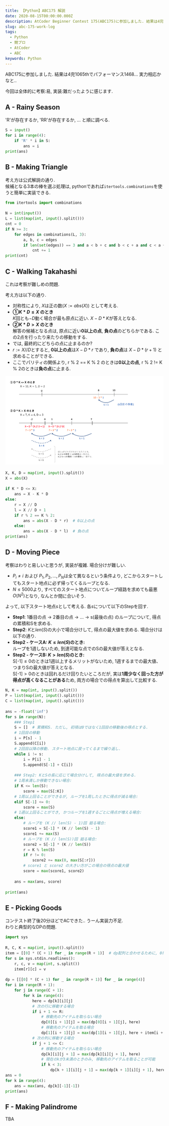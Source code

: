 ```yaml
---
title: 【Python】ABC175 解説
date: 2020-08-15T00:00:00.000Z
description: AtCoder Beginner Contest 175(ABC175)に参加しました. 結果は4完1065thでパフォーマンス1468. Pythonによる解答・解説を載せます.
slug: abc-175-work-log
tags: 
  - Python
  - 競プロ
  - AtCoder
  - ABC
keywords: Python
---
```



ABC175に参加しました. 
結果は4完1065thでパフォーマンス1468... 実力相応かなと..

今回は全体的に考察:易, 実装:難だったように感じます.

## A - Rainy Season
'R'が存在するか, 'RR'が存在するか, ... と順に調べる.
```python
S = input()
for i in range(4):
    if 'R' * i in S:
        ans = i
print(ans)
```

## B - Making Triangle
考え方は公式解説の通り.  
候補となる3本の棒を選ぶ処理は, pythonであれば`itertools.combinations`を使うと簡単に実装できる.

```python
from itertools import combinations

N = int(input())
L = list(map(int, input().split()))
cnt = 0
if N >= 3:
    for edges in combinations(L, 3):
        a, b, c = edges
        if len(set(edges)) == 3 and a < b + c and b < c + a and c < a + b:
            cnt += 1
print(cnt)
```

## C - Walking Takahashi
これは考察が難しめの問題.  

考え方は以下の通り.
- 対称性により, $X$は正の数($X := abs(X)$) として考える.
- **①$K * D \le X$ のとき**  
$K$回とも$-D$動く場合が最も原点に近い. $X - D * K$が答えとなる.
- **②$K * D \gt X$ のとき**  
解答の候補となる点は, 原点に近い**0以上の点**, **負の点**のどちらかである. この2点を行ったり来たりの移動をする.
- では, 最終的にどちらの点に止まるのか?
- $r := X // D$とすると, **0以上の点**は$X - D * r$ であり, **負の点**は $X - D * (r + 1)$ と求めることができる. 
- ここでパリティの関係より, r % 2 == K % 2 のときは**0以上の点**, r % 2 != K % 2のときは**負の点**に止まる.

![ABC175-C](ABC175-C.png)

```python
X, K, D = map(int, input().split())
X = abs(X)

if K * D <= X:
    ans = X - K * D
else:
    r = X // D
    l = X // D + 1
    if r % 2 == K % 2:
        ans = abs(X - D * r)  # 0以上の点
    else:
        ans = abs(X - D * l)  # 負の点
print(ans)
```

## D - Moving Piece
考察はわりと易しいと思うが, 実装が複雑.
場合分けが難しい.

- $P_i\neq i$ および $P_1, P_2,\dots,P_N$は全て異なるという条件より, どこからスタートしてもスタート地点に必ず帰ってくるループとなる.  
- $N \leq 5000$より, すべてのスタート地点についてループ経路を求めても最悪$O(N^2)$となり, なんとか間に合いそう.

よって, 以下スタート地点$s$として考える. 各$s$について以下のStepを回す.
- **Step1**: 1番目の点 $\rightarrow$ 2番目の点 $\rightarrow$ ... $\rightarrow$ s(最後の点) のループについて, 得点の累積和Sを求める. 
- **Step2**: $K$と$len(S)$の大小で場合分けして, 得点の最大値を求める. 場合分けは以下の通り.
- **Step2 - ケースA: $K \leq len(S)$のとき:**  
ループを1週しないため, 到達可能な点でのSの最大値が答えとなる.
- **Step2 - ケースB: $K \gt len(S)$のとき:**  
S[-1]$\leq 0$のときは1週以上するメリットがないため, 1週するまでの最大値、つまりSの最大値が答えとなる.  
S[-1]$>0$のときは回れるだけ回りたいところだが, 実は**1周少なく回った方が得点が高くなることがある**ため, 両方の場合での得点を算出して比較する.

```python
N, K = map(int, input().split())
P = list(map(int, input().split()))
C = list(map(int, input().split()))

ans = -float('inf')
for s in range(N):
    ### Step1
    S = []  # 累積和S. ただし, 初項は0ではなく1回目の移動後の得点とする.
    # 1回目の移動
    i = P[s] - 1
    S.append(C[i])
    # 2回目以降の移動. スタート地点に戻ってくるまで繰り返し.
    while i != s:
        i = P[i] - 1
        S.append(S[-1] + C[i])

    ### Step2: KとSの長に応じて場合分けして, 得点の最大値を求める.
    # 1周未満しか移動できない場合:
    if K <= len(S):
        score = max(S[:K])
    # 1周以上回ることができるが, ループを1周したときに得点が減る場合:
    elif S[-1] <= 0:
        score = max(S)
    # 1週以上回ることができ, かつループを1週するごとに得点が増える場合:
    else:
        # ループを (K // len(S) - 1)回 廻る場合:
        score1 = S[-1] * (K // len(S) - 1)
        score1 += max(S)
        # ループを (K // len(S))回 廻る場合:
        score2 = S[-1] * (K // len(S))
        r = K % len(S)
        if r != 0:
            score2 += max(0, max(S[:r]))
        # score1 と score2 の大きい方がこの場合の得点の最大値
        score = max(score1, score2)

    ans = max(ans, score)

print(ans)
```

## E - Picking Goods
コンテスト終了後20分ほどでACできた.. うーん実装力不足.  
わりと典型的なDPの問題.

```python
import sys

R, C, K = map(int, input().split())
item = [[0] * (C + 1) for _ in range(R + 1)]  # dp配列と合わせるために, 0行目, 0列目を追加している.
for s in sys.stdin.readlines():
    r, c, v = map(int, s.split())
    item[r][c] = v

dp = [[[0] * (C + 1) for _ in range(R + 1)] for _ in range(4)]
for i in range(R + 1):
    for j in range(C + 1):
        for k in range(4):
            here = dp[k][i][j]
            # 次の行に移動する場合
            if i + 1 <= R:
                # 移動先のアイテムを取らない場合
                dp[0][i + 1][j] = max(dp[0][i + 1][j], here)
                # 移動先のアイテムを取る場合
                dp[1][i + 1][j] = max(dp[1][i + 1][j], here + item[i + 1][j])
            # 次の列に移動する場合
            if j + 1 <= C:
                # 移動先のアイテムを取らない場合
                dp[k][i][j + 1] = max(dp[k][i][j + 1], here)
                # 現在のkが3未満のときのみ, 移動先のアイテムを取ることが可能
                if k < 3:
                    dp[k + 1][i][j + 1] = max(dp[k + 1][i][j + 1], here + item[i][j + 1])
ans = 0
for k in range(4):
    ans = max(ans, dp[k][-1][-1])
print(ans)
```

## F - Making Palindrome
TBA
